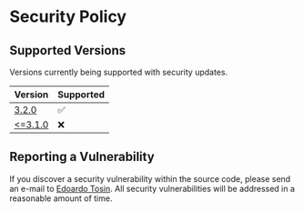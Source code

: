 # Security Policy

## Supported Versions

Versions currently being supported with security updates.

| Version | Supported |
| ------- | --------- |
| [3.2.0](https://github.com/EdoardoTosin/ZooMeeting-Redirector/releases/tag/v3.2.0) | :white_check_mark: |
| [<=3.1.0](https://github.com/EdoardoTosin/ZooMeeting-Redirector/releases/tag/v3.1.0) | :x: |

## Reporting a Vulnerability

If you discover a security vulnerability within the source code, please send an e-mail to [Edoardo Tosin](https://github.com/EdoardoTosin). All security vulnerabilities will be addressed in a reasonable amount of time.
